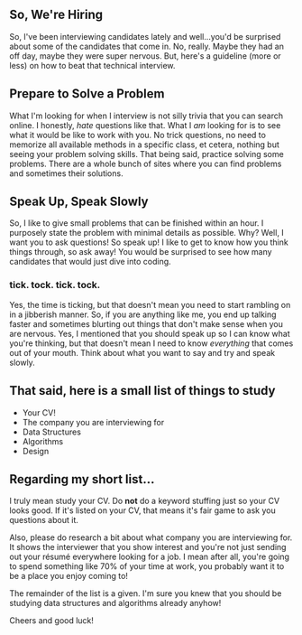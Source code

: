 ## So, We're Hiring

So, I've been interviewing candidates lately and well...you'd be surprised about some of the candidates that come in. No, really. Maybe they had an off day, maybe they were super nervous. But, here's a guideline (more or less) on how to beat that technical interview.

## Prepare to Solve a Problem

What I'm looking for when I interview is not silly trivia that you can search online. I honestly, _hate_ questions like that. What I _am_ looking for is to see what it would be like to work with you. No trick questions, no need to memorize all available methods in a specific class, et cetera, nothing but seeing your problem solving skills. That being said, practice solving some problems. There are a whole bunch of sites where you can find problems and sometimes their solutions.

## Speak Up, Speak Slowly

So, I like to give small problems that can be finished within an hour. I purposely state the problem with minimal details as possible. Why? Well, I want you to ask questions! So speak up! I like to get to know how you think things through, so ask away! You would be surprised to see how many candidates that would just dive into coding.

### tick. tock. tick. tock.

Yes, the time is ticking, but that doesn't mean you need to start rambling on in a jibberish manner. So, if you are anything like me, you end up talking faster and sometimes blurting out things that don't make sense when you are nervous. Yes, I mentioned that you should speak up so I can know what you're thinking, but that doesn't mean I need to know _everything_ that comes out of your mouth. Think about what you want to say and try and speak slowly.

## That said, here is a small list of things to study

- Your CV!
- The company you are interviewing for
- Data Structures
- Algorithms
- Design

## Regarding my short list...

I truly mean study your CV. Do **not** do a keyword stuffing just so your CV looks good. If it's listed on your CV, that means it's fair game to ask you questions about it.

Also, please do research a bit about what company you are interviewing for. It shows the interviewer that you show interest and you're not just sending out your résumé everywhere looking for a job. I mean after all, you're going to spend something like 70% of your time at work, you probably want it to be a place you enjoy coming to!

The remainder of the list is a given. I'm sure you knew that you should be studying data structures and algorithms already anyhow!

Cheers and good luck!
